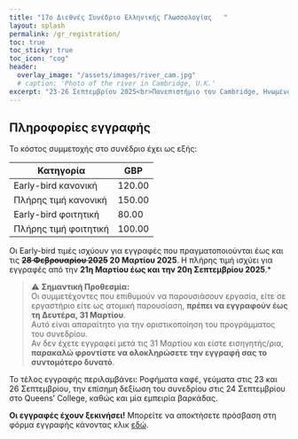 ```yaml
---
title: "17ο Διεθνές Συνέδριο Ελληνικής Γλωσσολογίας   "
layout: splash
permalink: /gr_registration/
toc: true
toc_sticky: true
toc_icon: "cog"
header:
  overlay_image: "/assets/images/river_cam.jpg"
  # caption: 'Photo of the river in Cambridge, U.K.'
excerpt: "23-26 Σεπτεμβρίου 2025<br>Πανεπιστήμιο του Cambridge, Ηνωμένο Βασίλειο"
---
```


## Πληροφορίες εγγραφής

Το κόστος συμμετοχής στο συνέδριο έχει ως εξής:

| Κατηγορία | GBP |
| --- | --- |
| Early-bird κανονική | 120.00 |
| Πλήρης τιμή κανονική | 150.00 |
| Early-bird φοιτητική | 80.00 |
| Πλήρης τιμή φοιτητική | 100.00 |

Οι Early-bird τιμές ισχύουν για εγγραφές που πραγματοποιούνται έως και τις **~~28 Φεβρουαρίου 2025~~ 20 Μαρτίου 2025**. Η πλήρης τιμή ισχύει για εγγραφές από την **21η Μαρτίου έως και την 20η Σεπτεμβρίου 2025**.*

> ⚠ **Σημαντική Προθεσμία:**  
> Οι συμμετέχοντες που επιθυμούν να παρουσιάσουν εργασία, είτε σε εργαστήριο είτε ως ατομική παρουσίαση, **πρέπει να εγγραφούν έως τη Δευτέρα, 31 Μαρτίου**.  
> Αυτό είναι απαραίτητο για την οριστικοποίηση του προγράμματος του συνεδρίου.  
> Αν δεν έχετε εγγραφεί μετά τις 31 Μαρτίου και είστε εισηγητής/ρια, **παρακαλώ φροντίστε να ολοκληρώσετε την εγγραφή σας το συντομότερο δυνατό**.  

Το τέλος εγγραφής περιλαμβάνει: Ροφήματα καφέ, γεύματα στις 23 και 26 Σεπτεμβρίου, την επίσημη δεξίωση του συνεδρίου στις 24 Σεπτεμβρίου στο Queens’ College, καθώς και μία εμπειρία βαρκάδας.

**Οι εγγραφές έχουν ξεκινήσει!**
Μπορείτε να αποκτήσετε πρόσβαση στη φόρμα εγγραφής κάνοντας κλικ [εδώ](https://onlinesales.admin.cam.ac.uk/conferences-and-events/modern-medieval-languages/greek-linguistics/the-17th-international-conference-on-greek-linguistics-september-2025).

